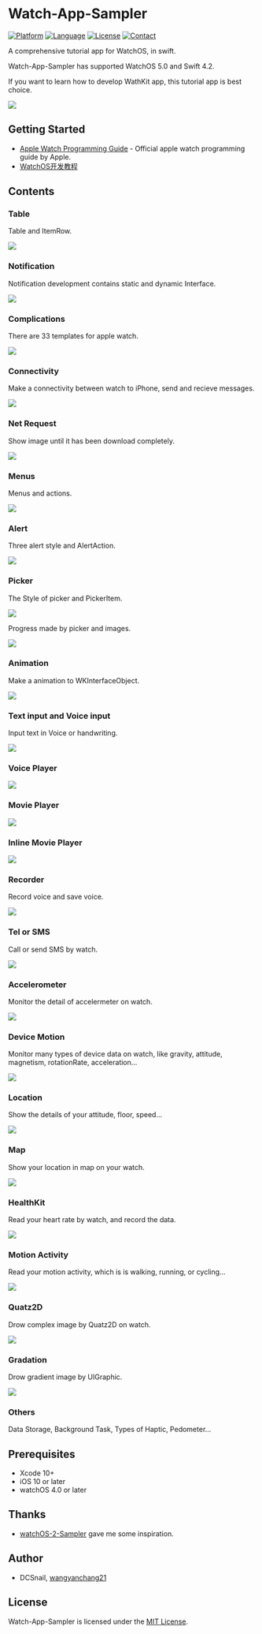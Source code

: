 # Watch-App-Sampler

[![Platform](https://img.shields.io/badge/platform-%20watchOS%20%7C%20iOS-lightgray.svg)]()
[![Language](https://img.shields.io/badge/swift-4.2-orange.svg)](http://swift.org)
[![License](http://img.shields.io/badge/license-MIT-blue.svg)](http://mit-license.org)
[![Contact](https://img.shields.io/badge/contact-wangyanchang21-green.svg)](https://github.com/wangyanchang21)


A comprehensive tutorial app for WatchOS, in swift.

Watch-App-Sampler has supported WatchOS 5.0 and Swift 4.2.

If you want to learn how to develop WathKit app, this tutorial app is best choice.


![](https://github.com/wangyanchang21/Watch-App-Sampler/blob/master/image/watch.jpg)


## Getting Started

- [Apple Watch Programming Guide](https://developer.apple.com/library/ios/documentation/General/Conceptual/WatchKitProgrammingGuide/index.html) - Official apple watch programming guide by Apple.
- [WatchOS开发教程](https://blog.csdn.net/wangyanchang21/article/details/80928126)

## Contents

### Table

Table and ItemRow.

![](https://github.com/wangyanchang21/Watch-App-Sampler/blob/master/image/table.gif)

### Notification

Notification development contains static and dynamic Interface.

![](https://github.com/wangyanchang21/Watch-App-Sampler/blob/master/image/notification.gif)

### Complications

There are 33 templates for apple watch.

![](https://github.com/wangyanchang21/Watch-App-Sampler/blob/master/image/complication.png)

### Connectivity

Make a connectivity between watch to iPhone, send and recieve messages.

![](https://github.com/wangyanchang21/Watch-App-Sampler/blob/master/image/connectivity.gif)

### Net Request

Show image until it has been download completely.

![](https://github.com/wangyanchang21/Watch-App-Sampler/blob/master/image/request.gif)

### Menus

Menus and actions.

![](https://github.com/wangyanchang21/Watch-App-Sampler/blob/master/image/menum.gif)

### Alert

Three alert style and AlertAction.

![](https://github.com/wangyanchang21/Watch-App-Sampler/blob/master/image/alert.gif)

### Picker

The Style of picker and PickerItem.

![](https://github.com/wangyanchang21/Watch-App-Sampler/blob/master/image/picker.gif)


Progress made by picker and images.

![](https://github.com/wangyanchang21/Watch-App-Sampler/blob/master/image/progress.gif)

### Animation

Make a animation to WKInterfaceObject.

![](https://github.com/wangyanchang21/Watch-App-Sampler/blob/master/image/animation.gif)

### Text input and Voice input

Input text in Voice or handwriting.

![](https://github.com/wangyanchang21/Watch-App-Sampler/blob/master/image/textInput.gif)

### Voice Player

![](https://github.com/wangyanchang21/Watch-App-Sampler/blob/master/image/voicePlayer.gif)

### Movie Player

![](https://github.com/wangyanchang21/Watch-App-Sampler/blob/master/image/moviePlayer.gif)

### Inline Movie Player

![](https://github.com/wangyanchang21/Watch-App-Sampler/blob/master/image/inlinePlayer.gif)

### Recorder

Record voice and save voice.

![](https://github.com/wangyanchang21/Watch-App-Sampler/blob/master/image/record.gif)

### Tel or SMS 

Call or send SMS by watch.

![](https://github.com/wangyanchang21/Watch-App-Sampler/blob/master/image/openUrl.gif)

### Accelerometer

Monitor the detail of accelermeter on watch.

![](https://github.com/wangyanchang21/Watch-App-Sampler/blob/master/image/accelerometer.png)

### Device Motion

Monitor many types of device data on watch, like gravity, attitude, magnetism, rotationRate, acceleration...

![](https://github.com/wangyanchang21/Watch-App-Sampler/blob/master/image/deviceMotion.gif)

### Location

Show the details of your attitude, floor, speed...

![](https://github.com/wangyanchang21/Watch-App-Sampler/blob/master/image/location.png)

### Map

Show your location in map on your watch.

![](https://github.com/wangyanchang21/Watch-App-Sampler/blob/master/image/map.png)

### HealthKit

Read your heart rate by watch, and record the data.

![](https://github.com/wangyanchang21/Watch-App-Sampler/blob/master/image/heartRate.PNG)

### Motion Activity

Read your motion activity, which is is walking, running, or cycling...

![](https://github.com/wangyanchang21/Watch-App-Sampler/blob/master/image/motionActivity.gif)

### Quatz2D

Drow complex image by Quatz2D on watch.

![](https://github.com/wangyanchang21/Watch-App-Sampler/blob/master/image/quatz.gif)

### Gradation

Drow gradient image by UIGraphic.

![](https://github.com/wangyanchang21/Watch-App-Sampler/blob/master/image/graphic.gif)


### Others

Data Storage, Background Task, Types of Haptic, Pedometer...


## Prerequisites

- Xcode 10+
- iOS 10 or later
- watchOS 4.0 or later

## Thanks

- [watchOS-2-Sampler](https://github.com/shu223/watchOS-2-Sampler) gave me some inspiration.

## Author

- DCSnail, [wangyanchang21](https://github.com/wangyanchang21)

## License

Watch-App-Sampler is licensed under the [MIT License](https://github.com/wangyanchang21/Watch-App-Sampler/blob/master/LICENSE).

